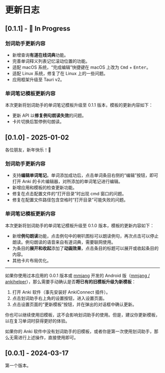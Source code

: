 # 更新日志
## [0.1.1] - 🚧 In Progress

### 划词助手更新内容

- 新增查询**有道在线词典**功能。
- 完善单词释义列表记忆滚动位置的功能。
- 适配 macOS 系统，“完成编辑”快捷键在 macOS 上改为 <kbd>Cmd</kbd> + <kbd>Enter</kbd>。
- 适配 Linux 系统，修复了在 Linux 上的一些问题。
- 应用框架升级至 Tauri v2。

### 单词笔记模板更新内容

本次更新将划词助手的单词笔记模板升级至 0.1.1 版本，模板的更新内容如下：

- 更新 API 以**修复例句朗读失效**的问题。
- 卡片切换后暂停例句朗读。

## [0.1.0] - 2025-01-02

各位朋友，新年快乐！🎉

### 划词助手更新内容

- 支持**编辑单词笔记**。单词添加成功后，点击单词条目右侧的“编辑”按钮，即可打开 Anki 的卡片编辑器，对所添加的单词笔记进行编辑。
- 新增应用和模板的检查更新功能。
- 修复在点击配置文件的“打开目录”时出现 cmd 窗口的问题。
- 修复在配置文件路径包含空格时“打开目录”可能失败的问题。

### 单词笔记模板更新内容

本次更新将划词助手的单词笔记模板升级至 0.1.0 版本，模板的更新内容如下：

- 新增**例句朗读**功能，点击例句中的喇叭图标可以朗读例句，再次点击可以停止朗读。例句朗读的语音来自有道词典，需要联网使用。
- 为条目的**展开和收起**添加了**动画效果**，点击条目的标题可以展开或收起条目的内容。
- 其他卡片布局优化。

---

如果你使用过本应用的 0.0.1 版本或 [mmjang](https://github.com/mmjang) 开发的 Android 版（[mmjang / ankihelper](https://github.com/mmjang/ankihelper)），那么需要手动确认是否**将已有的旧模板升级为新模板**：

1. 打开 Anki 软件（事先安装好 AnkiConnect 插件）。
1. 点击划词助手右上角的设置按钮，进入设置页面。
1. 点击设置页面的“更新模板”按钮，并在弹出的对话框中确认更新。

你也可以继续使用旧模板，这不会影响划词助手的使用。但是，建议你更新模板，以在复习单词时获得更好的体验。

如果你的 Anki 软件中没有划词助手的旧模板，或者你是第一次使用划词助手，那么无需进行上述操作，直接使用即可。

## [0.0.1] - 2024-03-17

第一个版本。

